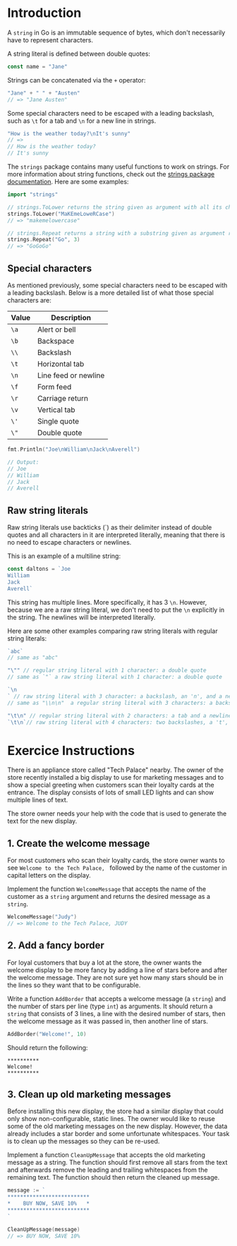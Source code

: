 # Introduction

A `string` in Go is an immutable sequence of bytes, which don't necessarily have to represent characters.

A string literal is defined between double quotes:

```go
const name = "Jane"
```

Strings can be concatenated via the `+` operator:

```go
"Jane" + " " + "Austen"
// => "Jane Austen"
```

Some special characters need to be escaped with a leading backslash, such as `\t` for a tab and `\n` for a new line in strings.

```go
"How is the weather today?\nIt's sunny"  
// =>
// How is the weather today?
// It's sunny
```

The `strings` package contains many useful functions to work on strings.
For more information about string functions, check out the [strings package documentation](https://pkg.go.dev/strings).
Here are some examples:

```go
import "strings"

// strings.ToLower returns the string given as argument with all its characters lowercased
strings.ToLower("MaKEmeLoweRCase")
// => "makemelowercase"

// strings.Repeat returns a string with a substring given as argument repeated many times
strings.Repeat("Go", 3)
// => "GoGoGo"
```

## Special characters

As mentioned previously, some special characters need to be escaped with a leading backslash.
Below is a more detailed list of what those special characters are:

| Value | Description          |
| ----- | -------------------- |
| `\a`  | Alert or bell        |
| `\b`  | Backspace            |
| `\\`  | Backslash            |
| `\t`  | Horizontal tab       |
| `\n`  | Line feed or newline |
| `\f`  | Form feed            |
| `\r`  | Carriage return      |
| `\v`  | Vertical tab         |
| `\'`  | Single quote         |
| `\"`  | Double quote         |

```go
fmt.Println("Joe\nWilliam\nJack\nAverell") 

// Output:
// Joe
// William
// Jack
// Averell
```

## Raw string literals

Raw string literals use backticks (\`) as their delimiter instead of double quotes and all characters in it are interpreted literally, meaning that there is no need to escape characters or newlines.

This is an example of a multiline string:

```go
const daltons = `Joe
William
Jack
Averell`
```

This string has multiple lines. More specifically, it has 3 `\n`. However, because we are a raw string literal, we don't need to put the `\n` explicitly in the string. The newlines will be interpreted literally.

Here are some other examples comparing raw string literals with regular string literals:

```go
`abc`
// same as "abc"

"\"" // regular string literal with 1 character: a double quote
// same as `"` a raw string literal with 1 character: a double quote

`\n
` // raw string literal with 3 character: a backslash, an 'n', and a newline
// same as "\\n\n"  a regular string literal with 3 characters: a backslash, an 'n', and a newline

"\t\n" // regular string literal with 2 characters: a tab and a newline
`\t\n`// raw string literal with 4 characters: two backslashes, a 't', and an 'n'
```

# Exercice Instructions

There is an appliance store called "Tech Palace" nearby.
The owner of the store recently installed a big display to use for marketing messages and to show a special greeting when customers scan their loyalty cards at the entrance.
The display consists of lots of small LED lights and can show multiple lines of text.

The store owner needs your help with the code that is used to generate the text for the new display.

## 1. Create the welcome message

For most customers who scan their loyalty cards, the store owner wants to see `Welcome to the Tech Palace, ` followed by the name of the customer in capital letters on the display.

Implement the function `WelcomeMessage` that accepts the name of the customer as a `string` argument and returns the desired message as a `string`.

```go
WelcomeMessage("Judy")
// => Welcome to the Tech Palace, JUDY
```

## 2. Add a fancy border

For loyal customers that buy a lot at the store, the owner wants the welcome display to be more fancy by adding a line of stars before and after the welcome message.
They are not sure yet how many stars should be in the lines so they want that to be configurable.

Write a function `AddBorder` that accepts a welcome message (a `string`) and the number of stars per line (type `int`) as arguments.
It should return a `string` that consists of 3 lines, a line with the desired number of stars, then the welcome message as it was passed in, then another line of stars.

```go
AddBorder("Welcome!", 10)
```

Should return the following:

```
**********
Welcome!
**********
```

## 3. Clean up old marketing messages

Before installing this new display, the store had a similar display that could only show non-configurable, static lines.
The owner would like to reuse some of the old marketing messages on the new display.
However, the data already includes a star border and some unfortunate whitespaces.
Your task is to clean up the messages so they can be re-used.

Implement a function `CleanUpMessage` that accepts the old marketing message as a string.
The function should first remove all stars from the text and afterwards remove the leading and trailing whitespaces from the remaining text.
The function should then return the cleaned up message.

```go
message := `
**************************
*    BUY NOW, SAVE 10%   *
**************************
`

CleanUpMessage(message)
// => BUY NOW, SAVE 10%
```